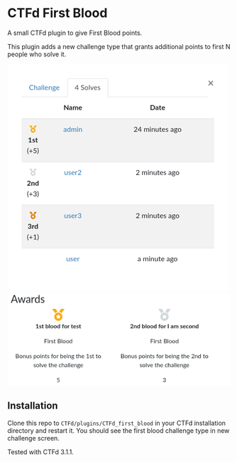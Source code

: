 # CTFd First Blood
A small CTFd plugin to give First Blood points.

This plugin adds a new challenge type that grants additional points to first N people who solve it.

![Awards on the solves screen](screenshot1.png)
![Awards on the user/team stats screen](screenshot2.png)

## Installation

Clone this repo to `CTFd/plugins/CTFd_first_blood` in your CTFd installation directory and restart it. You should see the first blood challenge type in new challenge screen.

Tested with CTFd 3.1.1.
